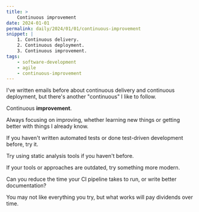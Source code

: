 ```yaml
---
title: >
    Continuous improvement
date: 2024-01-01
permalink: daily/2024/01/01/continuous-improvement
snippet: |
    1. Continuous delivery.
    2. Continuous deployment.
    3. Continuous improvement.
tags:
    - software-development
    - agile
    - continuous-improvement
---
```


I've written emails before about continuous delivery and continuous deployment, but there's another "continuous" I like to follow.

Continuous **improvement**.

Always focusing on improving, whether learning new things or getting better with things I already know.

If you haven't written automated tests or done test-driven development before, try it.

Try using static analysis tools if you haven't before.

If your tools or approaches are outdated, try something more modern.

Can you reduce the time your CI pipeline takes to run, or write better documentation?

You may not like everything you try, but what works will pay dividends over time.
